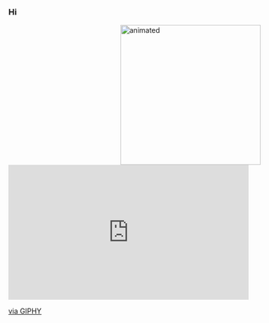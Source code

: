 ### Hi  
<img src="https://giphy.com/gifs/neon-eye-explode-DjQZeqf3HqAQBqu45D/giphy.gif" align="right" width="280px" alt="animated"/>
<iframe src="https://giphy.com/embed/DjQZeqf3HqAQBqu45D" width="480" height="270" frameBorder="0" class="giphy-embed" allowFullScreen></iframe><p><a href="https://giphy.com/gifs/neon-eye-explode-DjQZeqf3HqAQBqu45D">via GIPHY</a></p>


<!--
**NIcolasp14/NIcolasp14** is a ✨ _special_ ✨ repository because its `README.md` (this file) appears on your GitHub profile.

Here are some ideas to get you started:

- 🔭 I’m currently working on ...
- 🌱 I’m currently learning ...
- 👯 I’m looking to collaborate on ...
- 🤔 I’m looking for help with ...
- 💬 Ask me about ...
- 📫 How to reach me: ...
- 😄 Pronouns: ...
- ⚡ Fun fact: ...
-->
